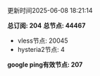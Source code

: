 更新时间2025-06-08 18:21:14

**总订阅: 204**
**总节点: 44467**
- vless节点: 20045
- hysteria2节点: 4

**google ping有效节点: 207**
